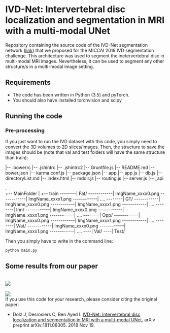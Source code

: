 # IVD-Net: Intervertebral disc localization and segmentation in MRI with a multi-modal UNet

Repository containing the source code of the IVD-Net segmentation network ([link](https://arxiv.org/abs/1811.08305)) that we proposed for the MICCAI 2018 IVD segmentation challenge. This architecture was used to segment the inetervertebral disc in multi-modal MRI images. Nevertheless, it can be used to segment any other structure/s in a multi-modal image setting.

## Requirements

- The code has been written in Python (3.5) and pyTorch.
- You should also have installed torchvision and scipy

## Running the code

### Pre-processing
If you just want to run the IVD dataset with this code, you simply need to convert the 3D volumes to 2D slices/images. Then, the structure to save the images should be (note that val and test folders will have the same structure than train):

|-- .bowerrc
    |-- .jshintrc
    |-- .jshintrc2
    |-- Gruntfile.js
    |-- README.md
    |-- bower.json
    |-- karma.conf.js
    |-- package.json
    |-- app
        |-- app.js
        |-- db.js
        |-- directoryList.md
        |-- index.html
        |-- mddir.js
        |-- routing.js
        |-- server.js
        |-- _api
    
.    
+-- MainFolder
|  +-- train
--------| Fat/
------------| ImgName_xxxx0.png
------------| ImgName_xxxx1.png
------------| ....
--------| GT/
------------| ImgName_xxxx0.png
------------| ImgName_xxxx1.png
------------| ....
--------| Inn/
------------| ImgName_xxxx0.png
------------| ImgName_xxxx1.png
------------| ....
--------| Opp/
------------| ImgName_xxxx0.png
------------| ImgName_xxxx1.png
------------| ....
--------| Wat/
------------| ImgName_xxxx0.png
------------| ImgName_xxxx1.png
------------| ....
----| Val/
----| Test/

Then you simply have to write in the command line:

```
python main.py 
```

## Some results from our paper

<br>
<img src="https://github.com/josedolz/IVD-Net/blob/master/Images/IVD_Results.png" />
<br>


<br>
<img src="https://github.com/josedolz/IVD-Net/blob/master/Images/3D.png"/>
<br>
If you use this code for your research, please consider citing the original paper:

- Dolz J, Desrosiers C, Ben Ayed I. [IVD-Net: Intervertebral disc localization and segmentation in MRI with a multi-modal UNet.](https://arxiv.org/abs/1811.08305) arXiv preprint arXiv:1811.08305. 2018 Nov 19.
